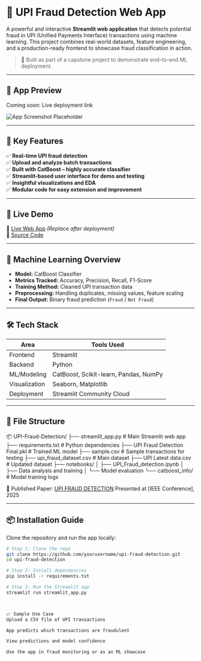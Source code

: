 # 🔐 UPI Fraud Detection Web App

A powerful and interactive **Streamlit web application** that detects potential fraud in UPI (Unified Payments Interface) transactions using machine learning. This project combines real-world datasets, feature engineering, and a production-ready frontend to showcase fraud classification in action.

> 🚀 Built as part of a capstone project to demonstrate end-to-end ML deployment.

---

## 📸 App Preview

Coming soon: Live deployment link

![App Screenshot Placeholder](<img width="1912" height="903" alt="image" src="https://github.com/user-attachments/assets/9ee2f99f-2fbc-477d-b3de-21ce2315b463" />
)

---

## 🎯 Key Features

✅ **Real-time UPI fraud detection**  
✅ **Upload and analyze batch transactions**  
✅ **Built with CatBoost – highly accurate classifier**  
✅ **Streamlit-based user interface for demo and testing**  
✅ **Insightful visualizations and EDA**  
✅ **Modular code for easy extension and improvement**

---

## 🚀 Live Demo

🔗 [Live Web App](https://your-streamlit-link.streamlit.app) *(Replace after deployment)*  
🔗 [Source Code](https://github.com/Viswajith2005/upi-fraud-detection)

---

## 🧠 Machine Learning Overview

- **Model:** CatBoost Classifier  
- **Metrics Tracked:** Accuracy, Precision, Recall, F1-Score  
- **Training Method:** Cleaned UPI transaction data  
- **Preprocessing:** Handling duplicates, missing values, feature scaling  
- **Final Output:** Binary fraud prediction (`Fraud` / `Not Fraud`)

---

## 🛠️ Tech Stack

| Area         | Tools Used                             |
|--------------|----------------------------------------|
| Frontend     | Streamlit                              |
| Backend      | Python                                 |
| ML/Modeling  | CatBoost, Scikit-learn, Pandas, NumPy   |
| Visualization| Seaborn, Matplotlib                    |
| Deployment   | Streamlit Community Cloud              |

---

## 📂 File Structure
📦 UPI-Fraud-Detection/
├── streamlit_app.py # Main Streamlit web app
├── requirements.txt # Python dependencies
├── UPI Fraud Detection Final.pkl # Trained ML model
├── sample.csv # Sample transactions for testing
├── upi_fraud_dataset.csv # Main dataset
├── UPI Latest data.csv # Updated dataset
├── notebooks/
│ ├── UPI_Fraud_detection.ipynb
│ ├── Data analysis and training
│ └── Model evaluation
└── catboost_info/ # Model training logs

📄 Published Paper: [UPI FRAUD DETECTION]([https://link-to-your-paper.com](https://ieeexplore.ieee.org/abstract/document/11052942))  
Presented at [IEEE Conference], 2025

---

## 📦 Installation Guide

Clone the repository and run the app locally:

```bash
# Step 1: Clone the repo
git clone https://github.com/yourusername/upi-fraud-detection.git
cd upi-fraud-detection

# Step 2: Install dependencies
pip install -r requirements.txt

# Step 3: Run the Streamlit app
streamlit run streamlit_app.py



📈 Sample Use Case
Upload a CSV file of UPI transactions

App predicts which transactions are fraudulent

View predictions and model confidence

Use the app in fraud monitoring or as an ML showcase



